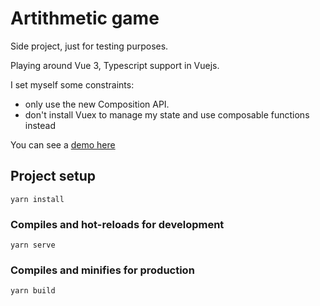 # Artithmetic game

Side project, just for testing purposes.

Playing around Vue 3, Typescript support in Vuejs.

I set myself some constraints:

- only use the new Composition API.
- don't install Vuex to manage my state and use composable functions instead

You can see a [demo here](https://quack-bean.surge.sh/#/)

## Project setup

```
yarn install
```

### Compiles and hot-reloads for development

```
yarn serve
```

### Compiles and minifies for production

```
yarn build
```

